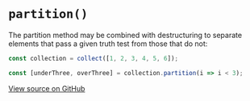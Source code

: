 # `partition()`

The partition method may be combined with destructuring to separate elements that pass a given truth test from those that do not:

```js
const collection = collect([1, 2, 3, 4, 5, 6]);

const [underThree, overThree] = collection.partition(i => i < 3);
```




[View source on GitHub](https://github.com/ecrmnn/collect.js/blob/master/src/methods/partition.js)
